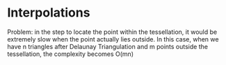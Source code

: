 # Interpolations

Problem: in the step to locate the point within the tessellation, it would be extremely slow when the point actually lies outside. In this case, when we have n triangles after Delaunay Triangulation and m points outside the tessellation, the complexity becomes O(mn)
